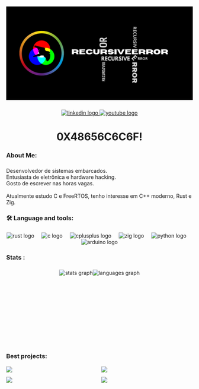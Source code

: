 <br clear="both">

<div align="center">
  <img height="" src="RecursiveError_banner_2.png"  />
</div>

###

<div align="center">
  <a href="https://www.linkedin.com/in/recursiveerror/" target="_blank">
    <img src="https://img.shields.io/static/v1?message=LinkedIn&logo=linkedin&label=&color=0077B5&logoColor=white&labelColor=&style=for-the-badge" height="25" alt="linkedin logo"  />
  </a>
  <a href="https://youtube.com/@recursiveerrorlab?si=W36PI_CCW8DeOUkj" target="_blank">
    <img src="https://img.shields.io/static/v1?message=Youtube&logo=youtube&label=&color=FF0000&logoColor=white&labelColor=&style=for-the-badge" height="25" alt="youtube logo"  />
  </a>
</div>

###

<h1 align="center">0X48656C6C6F!</h1>

###

<h3 align="left">About Me:</h3>

###

<p align="left">Desenvolvedor de sistemas embarcados. <br>Entusiasta de eletrônica e hardware hacking. <br>Gosto de escrever nas horas vagas.<br><br>Atualmente estudo C e FreeRTOS, tenho interesse em C++ moderno, Rust e Zig.</p>

###

<h3 align="left">🛠 Language and tools:</h3>

###

<div align="center">
  <img src="https://skillicons.dev/icons?i=rust" height="40" alt="rust logo"  />
  <img width="12" />
  <img src="https://cdn.jsdelivr.net/gh/devicons/devicon/icons/c/c-original.svg" height="40" alt="c logo"  />
  <img width="12" />
  <img src="https://cdn.jsdelivr.net/gh/devicons/devicon/icons/cplusplus/cplusplus-original.svg" height="40" alt="cplusplus logo"  />
  <img width="12" />
  <img src="https://cdn.jsdelivr.net/gh/devicons/devicon/icons/zig/zig-original.svg" height="40" alt="zig logo"  />
  <img width="12" />
  <img src="https://cdn.jsdelivr.net/gh/devicons/devicon/icons/python/python-original.svg" height="40" alt="python logo"  />
  <img width="12" />
  <img src="https://cdn.simpleicons.org/arduino/00979D" height="40" alt="arduino logo"  />
</div>

###

<h3 align="left">Stats :</h3>

###

<div style="display: flex; justify-content: center;">
  <img src="https://github-readme-stats.vercel.app/api?username=RecursiveError&hide_title=false&hide_rank=false&show_icons=true&include_all_commits=true&count_private=true&disable_animations=true&theme=tokyonight&locale=pt-br&hide_border=false&order=1" height="200" alt="stats graph" />
  <img src="https://github-readme-stats.vercel.app/api/top-langs?username=RecursiveError&locale=en&hide_title=false&layout=compact&card_width=320&langs_count=5&theme=tokyonight&hide_border=false&order=2" height="200" alt="languages graph" />
</div>

<h3 align="left">Best projects:</h3>

<div style="display: grid; grid-template-columns: repeat(2, 1fr); gap: 10px; justify-content: center;">
  <a href="https://github.com/RecursiveError/liquid_crystal">
    <img align="center" src="https://github-readme-stats.vercel.app/api/pin/?username=RecursiveError&repo=liquid_crystal&theme=tokyonight" />
  </a>

  <a href="https://github.com/RecursiveError/UniversalLCD">
    <img align="center" src="https://github-readme-stats.vercel.app/api/pin/?username=RecursiveError&repo=UniversalLCD&theme=tokyonight" />
  </a>

  <a href="https://github.com/RecursiveError/FREERTOS">
    <img align="center" src="https://github-readme-stats.vercel.app/api/pin/?username=RecursiveError&repo=FREERTOS&theme=tokyonight" />
  </a>

  <a href="https://github.com/RecursiveError/drive_74HC595">
    <img align="center" src="https://github-readme-stats.vercel.app/api/pin/?username=RecursiveError&repo=drive_74HC595&theme=tokyonight" />
  </a>
</div>



<p align="left"></p>

###


